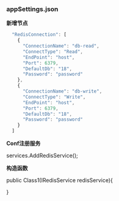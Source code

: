 ﻿
### appSettings.json

**新增节点**

```javascript
  "RedisConnection": [
    {
      "ConnectionName": "db-read",
      "ConnectType": "Read",
      "EndPoint": "host",
      "Port": 6379,
      "DefaultDb": "18",
      "Password": "password"
    },
    {
      "ConnectionName": "db-write",
      "ConnectType": "Write",
      "EndPoint": "host",
      "Port": 6379,
      "DefaultDb": "18",
      "Password": "password"
    }
  ]
```

**Conf注册服务**

services.AddRedisService();

**构造函数**

public Class1(IRedisService redisService){

}